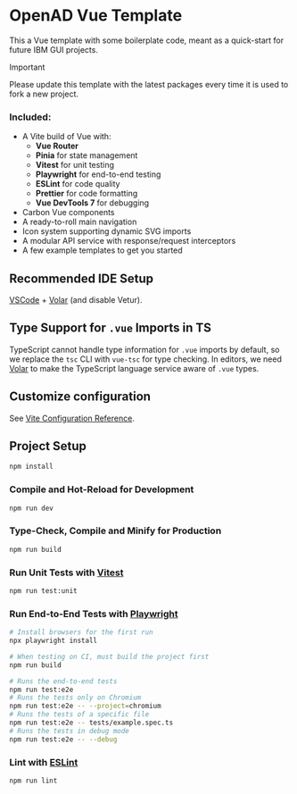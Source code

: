 # OpenAD Vue Template

This a Vue template with some boilerplate code, meant as a quick-start for future IBM GUI projects.

> [!IMPORTANT]  
> Please update this template with the latest packages every time it is used to fork a new project.

### Included:

-   A Vite build of Vue with:
    -   **Vue Router**
    -   **Pinia** for state management
    -   **Vitest** for unit testing
    -   **Playwright** for end-to-end testing
    -   **ESLint** for code quality
    -   **Prettier** for code formatting
    -   **Vue DevTools 7** for debugging
-   Carbon Vue components
-   A ready-to-roll main navigation
-   Icon system supporting dynamic SVG imports
-   A modular API service with response/request interceptors
-   A few example templates to get you started

## Recommended IDE Setup

[VSCode](https://code.visualstudio.com/) + [Volar](https://marketplace.visualstudio.com/items?itemName=Vue.volar) (and disable Vetur).

## Type Support for `.vue` Imports in TS

TypeScript cannot handle type information for `.vue` imports by default, so we replace the `tsc` CLI with `vue-tsc` for type checking. In editors, we need [Volar](https://marketplace.visualstudio.com/items?itemName=Vue.volar) to make the TypeScript language service aware of `.vue` types.

## Customize configuration

See [Vite Configuration Reference](https://vitejs.dev/config/).

## Project Setup

```sh
npm install
```

### Compile and Hot-Reload for Development

```sh
npm run dev
```

### Type-Check, Compile and Minify for Production

```sh
npm run build
```

### Run Unit Tests with [Vitest](https://vitest.dev/)

```sh
npm run test:unit
```

### Run End-to-End Tests with [Playwright](https://playwright.dev)

```sh
# Install browsers for the first run
npx playwright install

# When testing on CI, must build the project first
npm run build

# Runs the end-to-end tests
npm run test:e2e
# Runs the tests only on Chromium
npm run test:e2e -- --project=chromium
# Runs the tests of a specific file
npm run test:e2e -- tests/example.spec.ts
# Runs the tests in debug mode
npm run test:e2e -- --debug
```

### Lint with [ESLint](https://eslint.org/)

```sh
npm run lint
```
